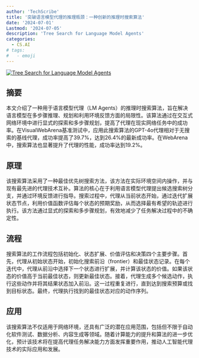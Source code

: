 ```yaml
---
author: 'TechScribe'
title: '突破语言模型代理的推理瓶颈：一种创新的推理时搜索算法'
date: '2024-07-01'
Lastmod: '2024-07-05'
description: 'Tree Search for Language Model Agents'
categories:
  - CS.AI
# tags:
#   - emoji
---
```


[![Tree Search for Language Model Agents](https://arxiv-research-1301205113.cos.ap-guangzhou.myqcloud.com/images/2407.01476v1.pdf_0.jpg)](https://arxiv.org/abs/2407.01476v1)

## 摘要

本文介绍了一种用于语言模型代理（LM Agents）的推理时搜索算法，旨在解决语言模型在多步骤推理、规划和利用环境反馈方面的局限性。该算法通过在交互式网络环境中进行显式的探索和多步骤规划，提高了代理在现实网络任务中的成功率。在VisualWebArena基准测试中，应用此搜索算法的GPT-4o代理相对于无搜索的基线代理，成功率提高了39.7%，达到26.4%的最新成功率。在WebArena中，搜索算法也显著提升了代理的性能，成功率达到19.2%。<!--more-->

## 原理

该搜索算法采用了一种最佳优先树搜索方法，该方法在实际环境空间内操作，并与现有最先进的代理技术互补。算法的核心在于利用语言模型代理提出候选搜索树分支，并通过环境反馈进行指导。搜索过程中，代理从当前状态开始，通过迭代扩展状态节点，利用价值函数评估每个状态的预期奖励，从而选择最有希望的轨迹进行执行。该方法通过显式的探索和多步骤规划，有效地减少了任务解决过程中的不确定性。

## 流程

搜索算法的工作流程包括初始化、状态扩展、价值评估和决策四个主要步骤。首先，代理从初始状态开始，初始化搜索前沿（frontier）和最佳状态记录。在每个迭代中，代理从前沿中选择下一个状态进行扩展，并计算该状态的价值。如果该状态的价值高于当前最佳状态，则更新最佳状态。接着，代理生成多个候选动作，执行这些动作并将其结果状态加入前沿。这一过程重复进行，直到达到搜索预算或找到目标状态。最终，代理执行找到的最佳状态对应的动作序列。

## 应用

该搜索算法不仅适用于网络环境，还具有广泛的潜在应用范围，包括但不限于自动化软件测试、数据分析、内容生成等领域。随着计算能力的提升和算法的进一步优化，预计该技术将在提高代理任务解决能力方面发挥重要作用，推动人工智能代理技术的实际应用和发展。